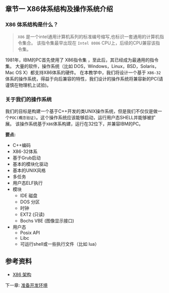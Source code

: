 ## 章节一 X86体系结构及操作系统介绍

### X86 体系结构是什么？

> `X86` 是一个intel通用计算机系列的标准编号缩写,也标识一套通用的计算机指令集合。 该指令集最早出现在 `Intel 8086` CPU上，后续的CPU兼容该指令集。

1981年，IBM的PC首先使用了 X86指令集 ，至此后，其已经成为最通用的指令集。 大量的软件，操作系统（比如 DOS，Windows，Linux，BSD，Solaris，Mac OS X）都支持X86体系的硬件。
在本教学中，我们将设计一个基于 `X86-32` 体系的操作系统，得益于向后兼容的特性，我们设计的操作系统将兼容新的PC(请谨慎在物理机上试验)。

### 关于我们的操作系统

我们的目标是构建一个基于C++开发的类UNIX操作系统，但是我们不仅仅是做一个`POC(概念验证)`。这个操作系统应该能够启动，运行用户态SHELL并能够被扩展。
该操作系统基于`X86`体系构建，运行在32位下，并兼容IBM的PC。

**要点:**
* C++编码
* X86-32体系
* 基于Grub启动
* 基本的模块化驱动
* 基本的UNIX风格
* 多任务
* 用户态ELF执行
* 模块
	* IDE 磁盘
	* DOS 分区
	* 时钟
	* EXT2 (只读)
	* Bochs VBE (图像显示接口)
* 用户态
	* Posix API
	* Libc
	* 可运行shell或一些执行文件（比如 lua）

## 参考资料
* [X86 架构](http://baike.baidu.com/link?url=S6VXX4KQpo9U56AQe7BM8Ku-tKobnOQh47I_MfmwD3vf4ahK0XpeB9BCsyHSZLV1S7Ct1PfQGjO09agAYVkcaq)


下一章: [准备开发环境](../Chapter-2/README.md/) 
